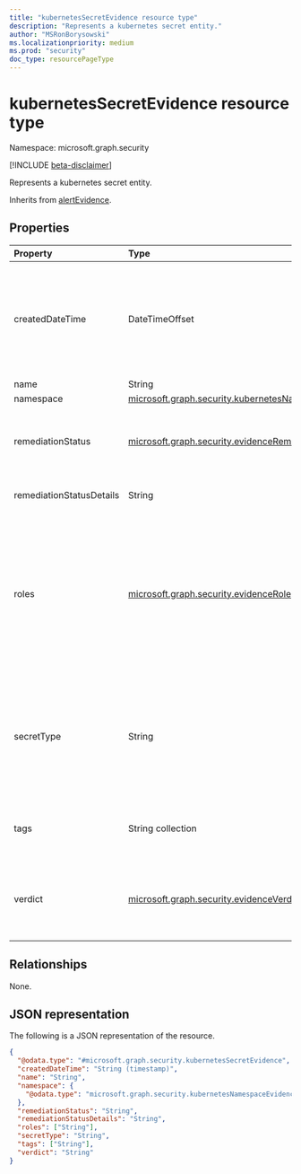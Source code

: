 ```yaml
---
title: "kubernetesSecretEvidence resource type"
description: "Represents a kubernetes secret entity."
author: "MSRonBorysowski"
ms.localizationpriority: medium
ms.prod: "security"
doc_type: resourcePageType
---
```


# kubernetesSecretEvidence resource type

Namespace: microsoft.graph.security

[!INCLUDE [beta-disclaimer](../../includes/beta-disclaimer.md)]

Represents a kubernetes secret entity.

Inherits from [alertEvidence](../resources/security-alertevidence.md).

## Properties

|Property|Type| Description                                                                                                                                                                                                                                                                                                                               |
|:---|:---|:------------------------------------------------------------------------------------------------------------------------------------------------------------------------------------------------------------------------------------------------------------------------------------------------------------------------------------------|
|createdDateTime|DateTimeOffset| The date and time when the evidence was created and added to the alert. The Timestamp type represents date and time information using ISO 8601 format and is always in UTC time. For example, midnight UTC on Jan 1, 2014 is `2014-01-01T00:00:00Z`. Inherited from [alertEvidence](../resources/security-alertevidence.md).              |
|name|String| The secret name.                                                                                                                                                                                                                                                                                                                          |
|namespace|[microsoft.graph.security.kubernetesNamespaceEvidence](./security-kubernetesnamespaceevidence.md)| The secret namespace.                                                                                                                                                                                                                                                                                                                     |
|remediationStatus|[microsoft.graph.security.evidenceRemediationStatus](../resources/security-alertevidence.md#evidenceremediationstatus-values)| Status of the remediation action taken. The possible values are: `none`, `remediated`, `prevented`, `blocked`, `notFound`, `unknownFutureValue`. Inherited from [alertEvidence](../resources/security-alertevidence.md).                                                                                                                  |
|remediationStatusDetails|String| Details about the remediation status. Inherited from [alertEvidence](../resources/security-alertevidence.md).                                                                                                                                                                                                                             |
|roles|[microsoft.graph.security.evidenceRole](../resources/security-alertevidence.md#evidencerole-values) collection| One or more roles that an evidence entity represents in an alert. For example, an IP address that is associated with an attacker has the evidence role `Attacker`. Possible values are: `unknown`, `contextual`, `scanned`, `source`, `destination`, `created`, `added`, `compromised`, `edited`, `attacked`, `attacker`, `commandAndControl`, `loaded`, `suspicious`, `policyViolator`, `unknownFutureValue`. Inherited from [alertEvidence](../resources/security-alertevidence.md).                                                                                                |
|secretType|String| The secret type. Can be one of the built-in types, though can include custom ones. Example of built-in types: `Opaque`, `kubernetes.io/service-account-token`, `kubernetes.io/dockercfg`, `kubernetes.io/dockerconfigjson`, `kubernetes.io/basic-auth`, `kubernetes.io/ssh-auth`, `kubernetes.io/tls` and `bootstrap.kubernetes.io/token`.|
|tags|String collection| Array of custom tags associated with an evidence instance. For example, to denote a group of devices or high value assets. Inherited from [alertEvidence](../resources/security-alertevidence.md).                                                                                                                                        |
|verdict|[microsoft.graph.security.evidenceVerdict](../resources/security-alertevidence.md#evidenceverdict-values)| The decision reached by automated investigation. The possible values are: `unknown`, `suspicious`, `malicious`, `noThreatsFound`, `unknownFutureValue`. Inherited from [alertEvidence](../resources/security-alertevidence.md).                                                                                                           |

## Relationships

None.

## JSON representation

The following is a JSON representation of the resource.
<!-- {
  "blockType": "resource",
  "@odata.type": "microsoft.graph.security.kubernetesSecretEvidence"
}
-->
``` json
{
  "@odata.type": "#microsoft.graph.security.kubernetesSecretEvidence",
  "createdDateTime": "String (timestamp)",
  "name": "String",
  "namespace": {
    "@odata.type": "microsoft.graph.security.kubernetesNamespaceEvidence"
  },
  "remediationStatus": "String",
  "remediationStatusDetails": "String",
  "roles": ["String"],
  "secretType": "String",
  "tags": ["String"],
  "verdict": "String"
}
```
